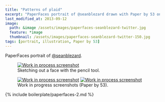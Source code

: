 ```yaml
---
title: "Patterns of plaid"
excerpt: "PaperFaces portrait of @seanblezard drawn with Paper by 53 on an iPad."
last_modified_at: 2013-09-12
image: 
  path: &image /assets/images/paperfaces-seanblezard-twitter.jpg 
  feature: *image
  thumbnail: /assets/images/paperfaces-seanblezard-twitter-150.jpg
tags: [portrait, illustration, Paper by 53]
---
```


PaperFaces portrait of [@seanblezard](http://twitter.com/seanblezard).

<figure>
	<a href="/assets/images/paperfaces-seanblezard-process-1-lg.jpg"><img src="/assets/images/paperfaces-seanblezard-process-1-750.jpg" alt="Work in process screenshot"></a>
	<figcaption>Sketching out a face with the pencil tool.</figcaption>
</figure>

<figure class="half">
	<a href="/assets/images/paperfaces-seanblezard-process-2-lg.jpg"><img src="/assets/images/paperfaces-seanblezard-process-2-600.jpg" alt="Work in process screenshot"></a>
	<a href="/assets/images/paperfaces-seanblezard-process-3-lg.jpg"><img src="/assets/images/paperfaces-seanblezard-process-3-600.jpg" alt="Work in process screenshot"></a>
	<figcaption>Work in progress screenshots (Paper by 53).</figcaption>
</figure>

{% include boilerplate/paperfaces-2.md %}
